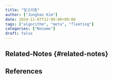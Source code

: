 ```yaml
---
title: "알고리즘"
author: ["Junghan Kim"]
date: 2024-11-07T12:09:00+09:00
tags: ["algorithm", "meta", "fleeting"]
categories: ["Noname"]
draft: false
---
```


<!--more-->


## Related-Notes {#related-notes}

## References

<style>.csl-entry{text-indent: -1.5em; margin-left: 1.5em;}</style><div class="csl-bib-body">
</div>
